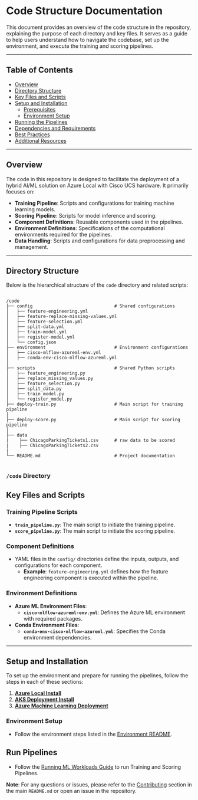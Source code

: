 # Code Structure Documentation

This document provides an overview of the code structure in the repository, explaining the purpose of each directory and key files. It serves as a guide to help users understand how to navigate the codebase, set up the environment, and execute the training and scoring pipelines.

---

## Table of Contents

- [Overview](#overview)
- [Directory Structure](#directory-structure)
- [Key Files and Scripts](#key-files-and-scripts)
- [Setup and Installation](#setup-and-installation)
  - [Prerequisites](#prerequisites)
  - [Environment Setup](#environment-setup)
- [Running the Pipelines](#running-the-pipelines)
- [Dependencies and Requirements](#dependencies-and-requirements)
- [Best Practices](#best-practices)
- [Additional Resources](#additional-resources)

---

## Overview

The code in this repository is designed to facilitate the deployment of a hybrid AI/ML solution on Azure Local with Cisco UCS hardware. It primarily focuses on:

- **Training Pipeline**: Scripts and configurations for training machine learning models.
- **Scoring Pipeline**: Scripts for model inference and scoring.
- **Component Definitions**: Reusable components used in the pipelines.
- **Environment Definitions**: Specifications of the computational environments required for the pipelines.
- **Data Handling**: Scripts and configurations for data preprocessing and management.

---

## Directory Structure

Below is the hierarchical structure of the `code` directory and related scripts:

```

/code
├── config                               # Shared configurations
│   ├── feature-engineering.yml
│   ├── feature-replace-missing-values.yml
│   ├── feature-selection.yml
│   ├── split-data.yml
│   ├── train-model.yml
│   ├── register-model.yml
│   └── config.json
├── environment                          # Environment configurations
│   ├── cisco-mlflow-azureml-env.yml
│   ├── conda-env-cisco-mlflow-azureml.yml
│  
├── scripts                              # Shared Python scripts
│   ├── feature_engineering.py
│   ├── replace_missing_values.py
│   ├── feature_selection.py
│   ├── split_data.py
│   ├── train_model.py
│   └── register_model.py
├── deploy-train.py                      # Main script for training pipeline
│                     
├── deploy-score.py                      # Main script for scoring pipeline
│                  
├── data
|    ├── ChicagoParkingTickets1.csv      # raw data to be scored
|    ├── ChicagoParkingTickets2.csv
|
└── README.md                            # Project documentation


```

### `/code` Directory

## Key Files and Scripts

### Training Pipeline Scripts

- **`train_pipeline.py`**: The main script to initiate the training pipeline.
- **`score_pipeline.py`**: The main script to initiate the scoring pipeline.

### Component Definitions

- YAML files in the `config/` directories define the inputs, outputs, and configurations for each component.
  - **Example**: `feature-engineering.yml` defines how the feature engineering component is executed within the pipeline.

### Environment Definitions

- **Azure ML Environment Files**:
  - **`cisco-mlflow-azureml-env.yml`**: Defines the Azure ML environment with required packages.
- **Conda Environment Files**:
  - **`conda-env-cisco-mlflow-azureml.yml`**: Specifies the Conda environment dependencies.

---
## Setup and Installation

To set up the environment and prepare for running the pipelines, follow the steps in each of these sections:

1. **[Azure Local Install](/deployment/hci_deployment_guide.md)**  
2. **[AKS Deployment Install](/deployment/aks_deployment_guide.md)**  
3. **[Azure Machine Learning Deployment](/deployment/ml_deployment_guide.md)**  

### Environment Setup

- Follow the environment steps listed in the [Environment README](/code/environment/README.md).

## Run Pipelines

- Follow the [Running ML Workloads Guide](/docs/running_ml_workloads_guide.md) to run Training and Scoring Pipelines.

**Note**: For any questions or issues, please refer to the [Contributing](../README.md#contributing) section in the main `README.md` or open an issue in the repository.